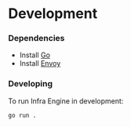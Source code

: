 # Development

### Dependencies

* Install [Go](https://golang.org/doc/install)
* Install [Envoy](https://www.envoyproxy.io/docs/envoy/latest/start/install)

### Developing

To run Infra Engine in development:

```
go run . 
```

